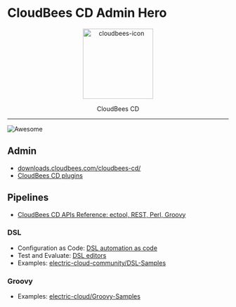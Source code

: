 # CloudBees CD Admin Hero

<p align="center">
  <img alt="cloudbees-icon" src="https://images.ctfassets.net/vtn4rfaw6n2j/7FKeUjwsXI1d2JPUIvSMZJ/be286872ace9ca3b6b66a64adbb3c16a/cb-tag-sm.svg" height="160" />
  <p align="center">CloudBees CD</strong></p>
</p>

---

![Awesome](https://cdn.rawgit.com/sindresorhus/awesome/d7305f38d29fed78fa85652e3a63e154dd8e8829/media/badge.svg)

## Admin

- [downloads.cloudbees.com/cloudbees-cd/](https://downloads.cloudbees.com/cloudbees-cd/)
- [CloudBees CD plugins](https://docs.cloudbees.com/plugins/cd)

## Pipelines

- [CloudBees CD APIs Reference: ectool, REST, Perl, Groovy](https://docs.cloudbees.com/docs/cloudbees-cd-api/latest/)

### DSL

- Configuration as Code: [DSL automation as code](https://docs.cloudbees.com/docs/cloudbees-cd-api/latest/flow-api/dslautomation-as-code)
- Test and Evaluate: [DSL editors](https://docs.cloudbees.com/docs/cloudbees-cd-api/latest/flow-api/dslide)
- Examples: [electric-cloud-community/DSL-Samples](https://github.com/electric-cloud-community/DSL-Samples)

### Groovy

- Examples: [electric-cloud/Groovy-Samples](https://github.com/electric-cloud/Groovy-Samples)
